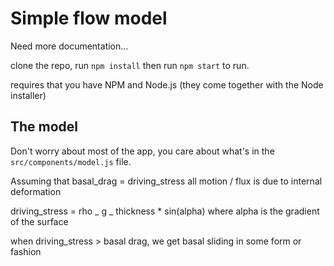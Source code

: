 # Simple flow model

Need more documentation...

clone the repo, run `npm install` then run `npm start` to run.

requires that you have NPM and Node.js (they come together with the Node installer)

## The model

Don't worry about most of the app, you care about what's in the `src/components/model.js` file.

Assuming that basal_drag = driving_stress all motion / flux is due to internal deformation

driving_stress = rho _ g _ thickness \* sin(alpha) where alpha is the gradient of the surface

when driving_stress > basal drag, we get basal sliding in some form or fashion
